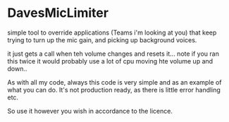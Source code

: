 # DavesMicLimiter
simple tool to override applications (Teams i'm looking at you) that keep trying to turn up the mic gain, and picking up background voices.

it just gets a call when teh volume changes and resets it... note if you ran this twice it would probably use a lot of cpu moving hte volume up and down..

As with all my code,  always this code is very simple and as an example of what you can do. It's not production ready, as there is little error handling etc. 

So use it however you wish in accordance to the licence. 
